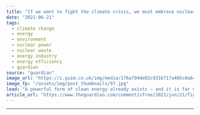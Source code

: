 ```yaml
---
title: "If we want to fight the climate crisis, we must embrace nuclear power | Bhaskar Sunkara"
date: "2021-06-21"
tags: 
  - climate change
  - energy
  - environment
  - nuclear power
  - nuclear waste
  - energy industry
  - energy efficiency
  - guardian
source: "guardian"
image_url: "https://i.guim.co.uk/img/media/176a794de02c9316717a405c0a64d667c958a373/0_505_5559_3335/master/5559.jpg?width=460&quality=85&auto=format&fit=max&s=83f347b21876e891adc1a4d00bec0511"
image_fp: "/assets/img/post_thumbnails/97.jpg"
lead: "A powerful form of clean energy already exists – and it is far more reliable than wind and solarOn 30 April, the Indian Point nuclear power plant 30 miles north of New York City was shut down. For decades the facility provided the overwhelming majori..."
article_url: "https://www.theguardian.com/commentisfree/2021/jun/21/fight-climate-crisis-clean-energy-nuclear-power"
---
```


---
